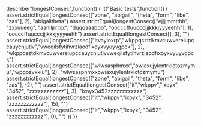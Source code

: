 describe("longestConsec",function() {
  it("Basic tests",function() { 
      assert.strictEqual(longestConsec(["zone", "abigail", "theta", "form", "libe", "zas"], 2), "abigailtheta")
      assert.strictEqual(longestConsec(["ejjjjmmtthh", "zxxuueeg", "aanlljrrrxx", "dqqqaaabbb", "oocccffuucccjjjkkkjyyyeehh"], 1), "oocccffuucccjjjkkkjyyyeehh")
      assert.strictEqual(longestConsec([], 3), "")
      assert.strictEqual(longestConsec(["itvayloxrp","wkppqsztdkmvcuwvereiupccauycnjutlv","vweqilsfytihvrzlaodfixoyxvyuyvgpck"], 2), "wkppqsztdkmvcuwvereiupccauycnjutlvvweqilsfytihvrzlaodfixoyxvyuyvgpck")
      assert.strictEqual(longestConsec(["wlwsasphmxx","owiaxujylentrklctozmymu","wpgozvxxiu"], 2), "wlwsasphmxxowiaxujylentrklctozmymu")
      assert.strictEqual(longestConsec(["zone", "abigail", "theta", "form", "libe", "zas"], -2), "")
      assert.strictEqual(longestConsec(["it","wkppv","ixoyx", "3452", "zzzzzzzzzzzz"], 3), "ixoyx3452zzzzzzzzzzzz")
      assert.strictEqual(longestConsec(["it","wkppv","ixoyx", "3452", "zzzzzzzzzzzz"], 15), "")
      assert.strictEqual(longestConsec(["it","wkppv","ixoyx", "3452", "zzzzzzzzzzzz"], 0), "")
  })
})